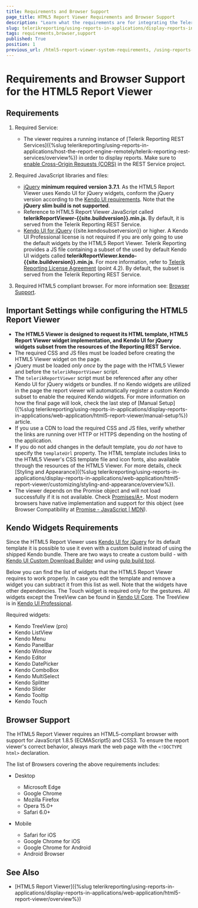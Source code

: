```yaml
---
title: Requirements and Browser Support
page_title: HTML5 Report Viewer Requirements and Browser Support
description: "Learn what the requirements are for integrating the Telerik Reporting HTML5 Report Viewer in a web page and what Browsers it supports."
slug: telerikreporting/using-reports-in-applications/display-reports-in-applications/web-application/html5-report-viewer/requirements-and-browser-support
tags: requirements,browser,support
published: True
position: 1
previous_url: /html5-report-viewer-system-requirements, /using-reports-in-applications/display-reports-in-applications/web-application/html5-report-viewer/requirements-and-browser-support, /html5-report-viewer-widget-requirements
---
```


# Requirements and Browser Support for the HTML5 Report Viewer

## Requirements

1. Required Service:

	+ The viewer requires a running instance of [Telerik Reporting REST Services]({%slug telerikreporting/using-reports-in-applications/host-the-report-engine-remotely/telerik-reporting-rest-services/overview%}) in order to display reports. Make sure to [enable Cross-Origin Requests (CORS)](https://learn.microsoft.com/en-us/aspnet/web-api/overview/security/enabling-cross-origin-requests-in-web-api) in the REST Service project.

1. Required JavaScript libraries and files:

	+ [jQuery](https://jquery.com/) __minimum required version 3.7.1__. As the HTML5 Report Viewer uses Kendo UI for jQuery widgets, conform the jQuery version according to the [Kendo UI requirements](https://docs.telerik.com/kendo-ui/intro/supporting/jquery-support). Note that the **jQuery slim build is not supported**.
	+ Reference to HTML5 Report Viewer JavaScript called __telerikReportViewer-{{site.buildversion}}.min.js__. By default, it is served from the Telerik Reporting REST Service.
	+ [Kendo UI for jQuery](https://www.telerik.com/kendo-jquery-ui) {{site.kendosubsetversion}} or higher. A Kendo UI Professional license is not required if you are only going to use the default widgets by the HTML5 Report Viewer. Telerik Reporting provides a JS file containing a subset of the used by default Kendo UI widgets called __telerikReportViewer.kendo-{{site.buildversion}}.min.js__. For more information, refer to [Telerik Reporting License Agreement](https://www.telerik.com/purchase/license-agreement/reporting-dlw-s) (point 4.2). By default, the subset is served from the Telerik Reporting REST Service.

1. Required HTML5 compliant browser. For more information see: [Browser Support](#browser-support).

## Important Settings while configuring the HTML5 Report Viewer

* __The HTML5 Viewer is designed to request its HTML template, HTML5 Report Viewer widget implementation, and Kendo UI for jQuery widgets subset from the resources of the Reporting REST Service.__
* The required CSS and JS files must be loaded before creating the HTML5 Viewer widget on the page.
* jQuery must be loaded *only once* by the page with the HTML5 Viewer and before the `telerikReportViewer` script.
* The `telerikReportViewer` script must be referenced after any other Kendo UI for jQuery widgets or bundles. If no Kendo widgets are utilized in the page the report viewer will automatically register a custom Kendo subset to enable the required Kendo widgets. For more information on how the final page will look, check the last step of [Manual Setup]({%slug telerikreporting/using-reports-in-applications/display-reports-in-applications/web-application/html5-report-viewer/manual-setup%}) article.
* If you use a CDN to load the required CSS and JS files, verify whether the links are running over HTTP or HTTPS depending on the hosting of the application.
* If you do not add changes in the default template, you *do not* have to specify the `templateUrl` property. The HTML template includes links to the HTML5 Viewer's CSS template file and icon fonts, also available through the resources of the HTML5 Viewer. For more details, check [Styling and Appearance]({%slug telerikreporting/using-reports-in-applications/display-reports-in-applications/web-application/html5-report-viewer/customizing/styling-and-appearance/overview%}). 
* The viewer depends on the Promise object and will not load successfully if it is not available. Check [Promises/A+](https://promisesaplus.com/). Most modern browsers have native implementation and support for this object (see Browser Compatibility at [Promise - JavaScript | MDN](https://developer.mozilla.org/en-US/docs/Web/JavaScript/Reference/Global_Objects/Promise)).

## Kendo Widgets Requirements

Since the HTML5 Report Viewer uses [Kendo UI for jQuery](https://www.telerik.com/kendo-jquery-ui) for its default template it is possible to use it even with a custom build instead of using the shipped Kendo bundle. There are two ways to create a custom build - with  [Kendo UI Custom Download Builder](https://www.telerik.com/download/custom-download) and using [gulp build tool](https://docs.telerik.com/kendo-ui/intro/scripts/what-you-need#using-gulp).

Below you can find the list of widgets that the HTML5 Report Viewer requires to work properly. In case you edit the template and remove a widget you can subtract it from this list as well. Note that the widgets have other dependencies. The Touch widget is required only for the gestures. All widgets except the TreeView can be found in [Kendo UI Core](https://www.telerik.com/download/kendo-ui-core). The TreeView is in [Kendo UI Professional](https://www.telerik.com/try/kendo-ui).

Required widgets:

* Kendo TreeView (pro)
* Kendo ListView
* Kendo Menu
* Kendo PanelBar
* Kendo Window
* Kendo Editor
* Kendo DatePicker
* Kendo ComboBox
* Kendo MultiSelect
* Kendo Splitter
* Kendo Slider
* Kendo Tooltip
* Kendo Touch

## Browser Support

The HTML5 Report Viewer requires an HTML5-compliant browser with support for JavaScript 1.8.5 (ECMAScript5) and CSS3. To ensure the report viewer's correct behavior, always mark the web page with the `<!DOCTYPE html>` declaration.

The list of Browsers covering the above requirements includes:

* Desktop

	+ Microsoft Edge
	+ Google Chrome
	+ Mozilla Firefox
	+ Opera 15.0+
	+ Safari 6.0+

* Mobile

	+ Safari for iOS
	+ Google Chrome for iOS
	+ Google Chrome for Android
	+ Android Browser

## See Also

* [HTML5 Report Viewer]({%slug telerikreporting/using-reports-in-applications/display-reports-in-applications/web-application/html5-report-viewer/overview%})
